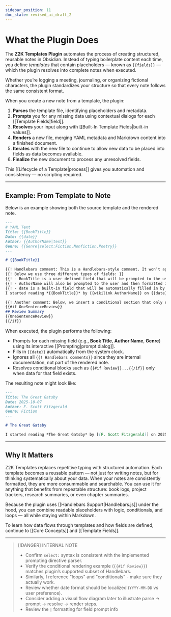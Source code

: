 ```yaml
---
sidebar_position: 11
doc_state: revised_ai_draft_2
---
```


# What the Plugin Does

The **Z2K Templates Plugin** automates the process of creating structured, reusable notes in Obsidian. Instead of typing boilerplate content each time, you define *templates* that contain placeholders — known as `{{fields}}` — which the plugin resolves into complete notes when executed.

Whether you’re logging a meeting, journaling, or organizing fictional characters, the plugin standardizes your structure so that every note follows the same consistent format.

When you create a new note from a template, the plugin:

1. **Parses** the template file, identifying placeholders and metadata.
2. **Prompts** you for any missing data using contextual dialogs for each [[Template Fields|field]].
3. **Resolves** your input along with [[Built-In Template Fields|built-in values]].
4. **Renders** a new file, merging YAML metadata and Markdown content into a finished document.
5. **Iterates** with the new file to continue to allow new data to be placed into fields as data becomes available.
6. **Finalize** the new document to process any unresolved fields.

This [[Lifecycle of a Template|process]] gives you automation and consistency — no scripting required.

---

## Example: From Template to Note

Below is an example showing both the source template and the rendered note.

```md
---
# YAML Text 
Title: {{BookTitle}}
Date: {{date}}
Author: {{AuthorName|text}}
Genre: {{Genre|select:Fiction,Nonfiction,Poetry}}
---

# {{BookTitle}}

{{! Handlebars comment: This is a Handlebars-style comment. It won’t appear in the final note. }}
{{! Below we use three different types of fields: }}
{{! - BookTitle is a user defined field that will be prompted to the user}}
{{! - AuthorName will also be prompted to the user and then formatted into a wikilink}}
{{! - date is a built-in field that will be automatically filled in by the plugin}}
I started reading *{{BookTitle}}* by {{wikilink AuthorName}} on {{date}}.

{{! Another comment: Below, we insert a conditional section that only renders if a review exists. }}
{{#if OneSentenceReview}}
## Review Summary
{{OneSentenceReview}}
{{/if}}
```

When executed, the plugin performs the following:

- Prompts for each missing field (e.g., **Book Title**, **Author Name**, **Genre**) using its interactive [[Prompting|prompt dialog]].
- Fills in `{{date}}` automatically from the system clock.
- Ignores all `{{! Handlebars comments}}` since they are internal documentation, not part of the rendered note.
- Resolves conditional blocks such as `{{#if Review}}...{{/if}}` only when data for that field exists.

The resulting note might look like:

```md
---
Title: The Great Gatsby
Date: 2025-10-07
Author: F. Scott Fitzgerald
Genre: Fiction
---

# The Great Gatsby

I started reading *The Great Gatsby* by [[F. Scott Fitzgerald]] on 2025-10-07.
```

---

## Why It Matters

Z2K Templates replaces repetitive typing with structured automation. Each template becomes a reusable pattern — not just for writing notes, but for thinking systematically about your data. When your notes are consistently formatted, they are more consummable and searchable. You can use it for anything that benefits from repeatable structure: book logs, project trackers, research summaries, or even chapter summaries.

Because the plugin uses [[Handlebars Support|Handlebars.js]] under the hood, you can combine readable placeholders with logic, conditionals, and loops — all while staying within Markdown.

To learn how data flows through templates and how fields are defined, continue to [[Core Concepts]] and [[Template Fields]].

---

> [!DANGER] INTERNAL NOTE
>
> - Confirm `select:` syntax is consistent with the implemented prompting directive parser.
> - Verify the conditional rendering example (`{{#if Review}}`) matches plugin’s supported subset of Handlebars.
> - Similarly, I reference "loops" and "conditionals" - make sure they actually work.
> - Review whether date format should be localized (`YYYY-MM-DD` vs user preference).
> - Consider adding a visual flow diagram later to illustrate parse → prompt → resolve → render steps.
> - Review the `|` formatting for field prompt info

